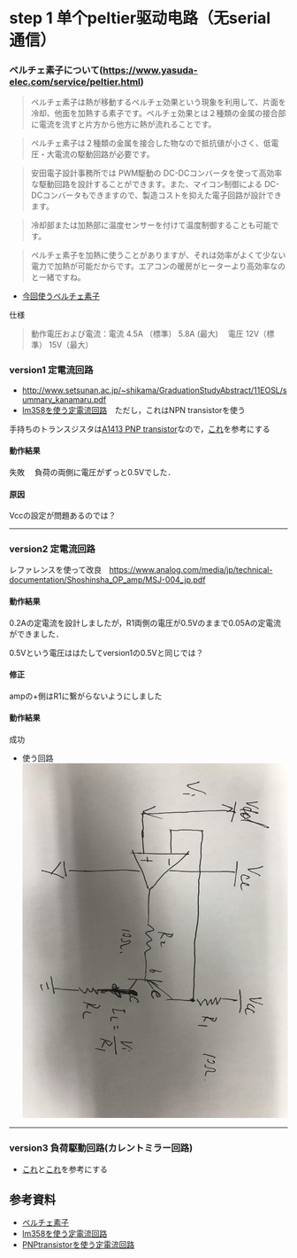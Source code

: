 # step 1 单个peltier驱动电路（无serial 通信）


### ペルチェ素子について(https://www.yasuda-elec.com/service/peltier.html)

> ペルチェ素子は熱が移動するペルチェ効果という現象を利用して、片面を冷却、他面を加熱する素子です。ペルチェ効果とは２種類の金属の接合部に電流を流すと片方から他方に熱が流れることです。

> ペルチェ素子は２種類の金属を接合した物なので抵抗値が小さく、低電圧・大電流の駆動回路が必要です。

> 安田電子設計事務所では PWM駆動の DC-DCコンバータを使って高効率な駆動回路を設計することができます。また、マイコン制御による DC-DCコンバータもできますので、製造コストを抑えた電子回路が設計できます。

> 冷却部または加熱部に温度センサーを付けて温度制御することも可能です。

> ペルチェ素子を加熱に使うことがありますが、それは効率がよくて少ない電力で加熱が可能だからです。エアコンの暖房がヒーターより高効率なのと一緒ですね。



- [今回使うペルチェ素子](https://www.amazon.co.jp/Vktech-TEC1-12706-%E5%8D%8A%E5%B0%8E%E4%BD%93%E7%86%B1%E9%9B%BB-%E3%82%BF%E3%83%96%E3%83%AC%E3%83%83%E3%83%88-6A-%EF%BC%91%EF%BC%90%E6%9E%9A%E3%82%BB%E3%83%83%E3%83%88/dp/B01CTC9CGE/ref=sr_1_fkmr0_2?__mk_ja_JP=%E3%82%AB%E3%82%BF%E3%82%AB%E3%83%8A&keywords=%E3%83%9A%E3%83%AB%E3%83%81%E3%82%A7+%E7%84%A1%E7%B7%9A&qid=1564113786&s=books&sr=8-2-fkmr0)


仕様
> 動作電圧および電流：電流 4.5A （標準） 5.8A (最大) 　電圧 12V（標準） 15V（最大）



### version1 定電流回路

- http://www.setsunan.ac.jp/~shikama/GraduationStudyAbstract/11EOSL/summary_kanamaru.pdf
- [lm358を使う定電流回路](http://www3.airnet.ne.jp/saka/hardware/electric_current/elec_cur01.html)　ただし，これはNPN transistorを使う



手持ちのトランスジスタは[A1413 PNP transistor](https://datasheetspdf.com/pdf-file/526418/NEC/A1413/1)なので，[これ](http://www.nahitech.com/nahitafu/mame/mame3/teid1.html)を参考にする

#### 動作結果
失敗　
負荷の両側に電圧がずっと0.5Vでした．
#### 原因
Vccの設定が問題あるのでは？


---
### version2 定電流回路
レファレンスを使って改良　https://www.analog.com/media/jp/technical-documentation/Shoshinsha_OP_amp/MSJ-004_jp.pdf

#### 動作結果
0.2Aの定電流を設計しましたが，R1両側の電圧が0.5Vのままで0.05Aの定電流ができました．

0.5Vという電圧ははたしてversion1の0.5Vと同じでは？

#### 修正
ampの+側はR1に繋がらないようにしました
#### 動作結果
成功
- 使う回路
![amp+pnp回路](..\Hua\screenshot\2.jpg)
---
### version3 負荷駆動回路(カレントミラー回路)
- [これ](http://www3.airnet.ne.jp/saka/hardware/electric_current/elec_cur01.html)と[これ](https://ameblo.jp/sh1n00n/entry-12481929732.html)を参考にする




## 参考資料
- [ペルチェ素子](https://www.yasuda-elec.com/service/peltier.html)
- [lm358を使う定電流回路](http://www3.airnet.ne.jp/saka/hardware/electric_current/elec_cur01.html)
- [PNPtransistorを使う定電流回路](http://www.nahitech.com/nahitafu/mame/mame3/teid1.html)